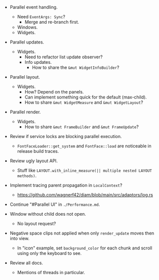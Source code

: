 * Parallel event handling.
    - Need `EventArgs: Sync`?
        - Merge and re-branch first.
    - Windows.
    - Widgets.

* Parallel updates.
    - Widgets.
        - Need to refactor list update observer?
        - Info updates.
            - How to share the `&mut WidgetInfoBuilder`?

* Parallel layout.
    - Widgets.
        - How? Depend on the panels.
        - Can implement something quick for the default (max-child).
        - How to share `&mut WidgetMeasure` and `&mut WidgetLayout`?

* Parallel render.
    - Widgets.
        - How to share `&mut FrameBuilder` and `&mut FrameUpdate`?

* Review if service locks are blocking parallel execution.
    - `FontFaceLoader::get_system` and `FontFace::load` are noticeable in release build traces.

* Review ugly layout API.
    - Stuff like `LAYOUT.with_inline_measure(|| multiple nested LAYOUT methods)`.

* Implement tracing parent propagation in `LocalContext`?
    - https://github.com/wagnerf42/diam/blob/main/src/adaptors/log.rs

* Continue "#Parallel UI" in `./Performance.md`.

* Window without child does not open.
    - No layout request?

* Negative space clips not applied when only `render_update` moves then into view.
    - In "icon" example, set `background_color` for each chunk and scroll using only the keyboard to see.

* Review all docs.
    - Mentions of threads in particular.